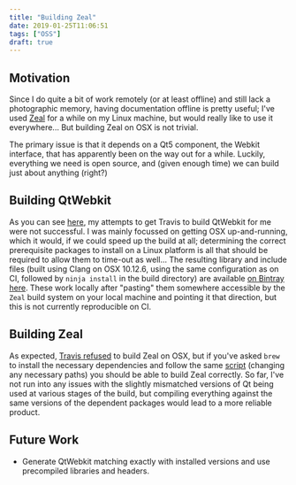 ```yaml
---
title: "Building Zeal"
date: 2019-01-25T11:06:51
tags: ["OSS"]
draft: true
---
```


## Motivation

Since I do quite a bit of work remotely (or at least offline) and still lack a photographic memory, having documentation offline is pretty useful; I've used [Zeal](https://github.com/zealdocs/zeal) for a while on my Linux machine, but would really like to use it everywhere...
But building Zeal on OSX is not trivial.

The primary issue is that it depends on a Qt5 component, the Webkit interface, that has apparently been on the way out for a while.
Luckily, everything we need is open source, and (given enough time) we can build just about anything (right?)

## Building QtWebkit

As you can see [here](https://travis-ci.org/jgoldfar/qtwebkit), my attempts to get Travis to build QtWebkit for me were not successful.
I was mainly focussed on getting OSX up-and-running, which it would, if we could speed up the build at all; determining the correct prerequisite packages to install on a Linux platform is all that should be required to allow them to time-out as well...
The resulting library and include files (built using Clang on OSX 10.12.6, using the same configuration as on CI, followed by `ninja install` in the build directory) are available [on Bintray here](https://bintray.com/jgoldfar/BlogPostSources/download_file?file_path=qtwebkit-4ad2c91b6d7a6d67e48f6b0252b33eb1d3a00135.x86_64-darwin.tar.gz).
These work locally after "pasting" them somewhere accessible by the `Zeal` build system on your local machine and pointing it that direction, but this is not currently reproducible on CI.

## Building Zeal

As expected, [Travis refused](https://travis-ci.org/jgoldfar/zeal) to build Zeal on OSX, but if you've asked `brew` to install the necessary dependencies and follow the same [script](https://github.com/jgoldfar/zeal/blob/enable-travis/.travis.yml) (changing any necessary paths) you should be able to build Zeal correctly.
So far, I've not run into any issues with the slightly mismatched versions of Qt being used at various stages of the build, but compiling everything against the same versions of the dependent packages would lead to a more reliable product.

## Future Work

* Generate QtWebkit matching exactly with installed versions and use precompiled libraries and headers.

